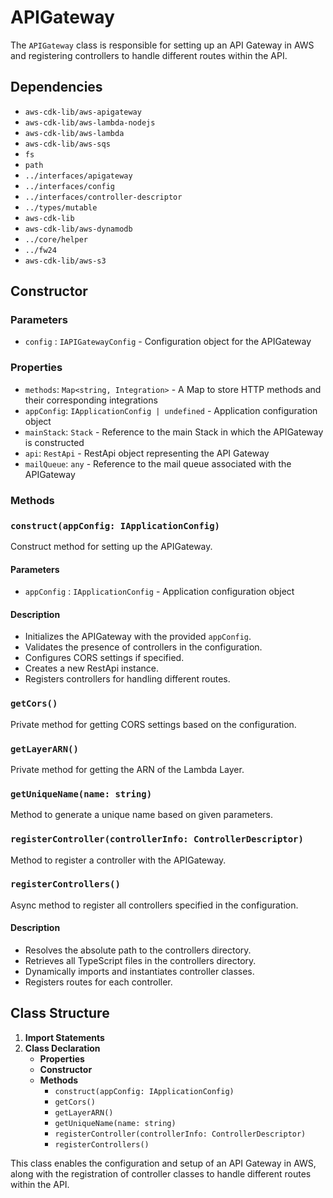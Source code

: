 # APIGateway

The `APIGateway` class is responsible for setting up an API Gateway in AWS and registering controllers to handle different routes within the API.

## Dependencies
- `aws-cdk-lib/aws-apigateway`
- `aws-cdk-lib/aws-lambda-nodejs`
- `aws-cdk-lib/aws-lambda`
- `aws-cdk-lib/aws-sqs`
- `fs`
- `path`
- `../interfaces/apigateway`
- `../interfaces/config`
- `../interfaces/controller-descriptor`
- `../types/mutable`
- `aws-cdk-lib`
- `aws-cdk-lib/aws-dynamodb`
- `../core/helper`
- `../fw24`
- `aws-cdk-lib/aws-s3`

## Constructor

### Parameters
- `config` : `IAPIGatewayConfig` - Configuration object for the APIGateway

### Properties
- `methods`: `Map<string, Integration>` - A Map to store HTTP methods and their corresponding integrations
- `appConfig`: `IApplicationConfig | undefined` - Application configuration object
- `mainStack`: `Stack` - Reference to the main Stack in which the APIGateway is constructed
- `api`: `RestApi` - RestApi object representing the API Gateway
- `mailQueue`: `any` - Reference to the mail queue associated with the APIGateway

### Methods

### `construct(appConfig: IApplicationConfig)`

Construct method for setting up the APIGateway.

#### Parameters
- `appConfig` : `IApplicationConfig` - Application configuration object

#### Description
- Initializes the APIGateway with the provided `appConfig`.
- Validates the presence of controllers in the configuration.
- Configures CORS settings if specified.
- Creates a new RestApi instance.
- Registers controllers for handling different routes.

### `getCors()`

Private method for getting CORS settings based on the configuration.

### `getLayerARN()`

Private method for getting the ARN of the Lambda Layer.

### `getUniqueName(name: string)`

Method to generate a unique name based on given parameters.

### `registerController(controllerInfo: ControllerDescriptor)`

Method to register a controller with the APIGateway.

### `registerControllers()`

Async method to register all controllers specified in the configuration.

#### Description
- Resolves the absolute path to the controllers directory.
- Retrieves all TypeScript files in the controllers directory.
- Dynamically imports and instantiates controller classes.
- Registers routes for each controller.

## Class Structure
1. **Import Statements**
2. **Class Declaration**
    - **Properties**
    - **Constructor**
    - **Methods**
        - `construct(appConfig: IApplicationConfig)`
        - `getCors()`
        - `getLayerARN()`
        - `getUniqueName(name: string)`
        - `registerController(controllerInfo: ControllerDescriptor)`
        - `registerControllers()`

This class enables the configuration and setup of an API Gateway in AWS, along with the registration of controller classes to handle different routes within the API.